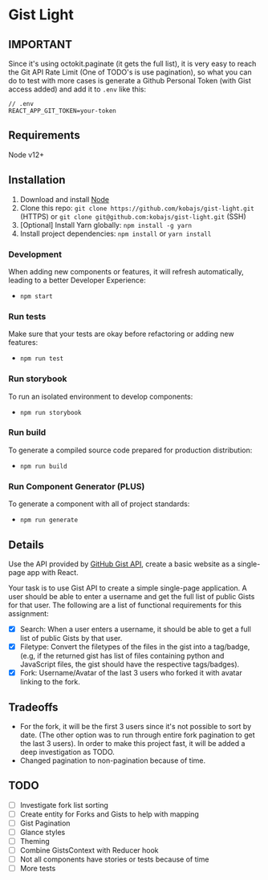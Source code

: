 # Gist Light

## IMPORTANT

Since it's using octokit.paginate (it gets the full list), it is very easy to reach the Git API Rate Limit (One of TODO's is use pagination), so what you can do to test with more cases is generate a Github Personal Token (with Gist access added) and add it to `.env` like this:

```
// .env
REACT_APP_GIT_TOKEN=your-token
```

## Requirements

Node v12+

## Installation

1. Download and install [Node](https://nodejs.org/)
2. Clone this repo: `git clone https://github.com/kobajs/gist-light.git` (HTTPS) or `git clone git@github.com:kobajs/gist-light.git` (SSH)
3. [Optional] Install Yarn globally: `npm install -g yarn`
4. Install project dependencies: `npm install` or `yarn install`

### Development

When adding new components or features, it will refresh automatically, leading to a better Developer Experience:

- `npm start`

### Run tests

Make sure that your tests are okay before refactoring or adding new features:

- `npm run test`

### Run storybook

To run an isolated environment to develop components:

- `npm run storybook`

### Run build

To generate a compiled source code prepared for production distribution:

- `npm run build`

### Run Component Generator (**PLUS**)

To generate a component with all of project standards:

- `npm run generate`

## Details

Use the API provided by [GitHub Gist API](https://docs.github.com/en/rest/reference/gists), create a basic
website as a single-page app with React.

Your task is to use Gist API to create a simple single-page application. A user
should be able to enter a username and get the full list of public Gists for that
user. The following are a list of functional requirements for this assignment:

- [x] Search: When a user enters a username, it should be able to get a full list of
public Gists by that user.
- [x] Filetype: Convert the filetypes of the files in the gist into a tag/badge,
(e.g, if the returned gist has list of files containing python and JavaScript
files, the gist should have the respective tags/badges).
- [x] Fork: Username/Avatar of the last 3 users who forked it with avatar linking to
the fork.

## Tradeoffs

- For the fork, it will be the first 3 users since it's not possible to sort by date. (The other option was to run through entire fork pagination to get the last 3 users). In order to make this project fast, it will be added a deep investigation as TODO.
- Changed pagination to non-pagination because of time.

## TODO

- [ ] Investigate fork list sorting
- [ ] Create entity for Forks and Gists to help with mapping
- [ ] Gist Pagination
- [ ] Glance styles
- [ ] Theming
- [ ] Combine GistsContext with Reducer hook
- [ ] Not all components have stories or tests because of time
- [ ] More tests
